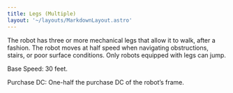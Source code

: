 ```yaml
---
title: Legs (Multiple)
layout: '~/layouts/MarkdownLayout.astro'
---
```

The robot has three or more mechanical legs that allow it to walk, after a
fashion. The robot moves at half speed when navigating obstructions, stairs,
or poor surface conditions. Only robots equipped with legs can jump.

Base Speed: 30 feet.

Purchase DC: One-half the purchase DC of the robot’s frame.

